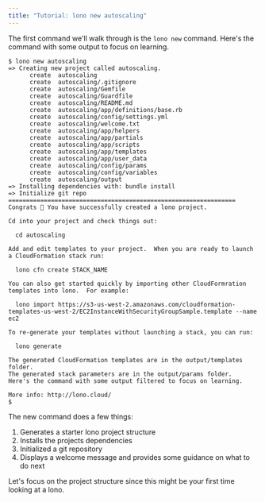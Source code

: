 ```yaml
---
title: "Tutorial: lono new autoscaling"
---
```


The first command we'll walk through is the `lono new` command.  Here's the command with some output to focus on learning.

```
$ lono new autoscaling
=> Creating new project called autoscaling.
      create  autoscaling
      create  autoscaling/.gitignore
      create  autoscaling/Gemfile
      create  autoscaling/Guardfile
      create  autoscaling/README.md
      create  autoscaling/app/definitions/base.rb
      create  autoscaling/config/settings.yml
      create  autoscaling/welcome.txt
      create  autoscaling/app/helpers
      create  autoscaling/app/partials
      create  autoscaling/app/scripts
      create  autoscaling/app/templates
      create  autoscaling/app/user_data
      create  autoscaling/config/params
      create  autoscaling/config/variables
      create  autoscaling/output
=> Installing dependencies with: bundle install
=> Initialize git repo
================================================================
Congrats 🎉 You have successfully created a lono project.

Cd into your project and check things out:

  cd autoscaling

Add and edit templates to your project.  When you are ready to launch a CloudFormation stack run:

  lono cfn create STACK_NAME

You can also get started quickly by importing other CloudFormration templates into lono.  For example:

  lono import https://s3-us-west-2.amazonaws.com/cloudformation-templates-us-west-2/EC2InstanceWithSecurityGroupSample.template --name ec2

To re-generate your templates without launching a stack, you can run:

  lono generate

The generated CloudFormation templates are in the output/templates folder.
The generated stack parameters are in the output/params folder.  Here's the command with some output filtered to focus on learning.

More info: http://lono.cloud/
$
```

The new command does a few things:

1. Generates a starter lono project structure
2. Installs the projects dependencies
3. Initialized a git repository
4. Displays a welcome message and provides some guidance on what to do next

Let's focus on the project structure since this might be your first time looking at a lono.


